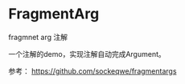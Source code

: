 # FragmentArg
fragmnet arg 注解

一个注解的demo，实现注解自动完成Argument。

参考：
<https://github.com/sockeqwe/fragmentargs>
